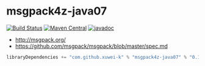 # msgpack4z-java07

[![Build Status](https://secure.travis-ci.org/msgpack4z/msgpack4z-java07.png?branch=master)](http://travis-ci.org/msgpack4z/msgpack4z-java07)
[![Maven Central](https://maven-badges.herokuapp.com/maven-central/com.github.xuwei-k/msgpack4z-java07/badge.svg)](https://maven-badges.herokuapp.com/maven-central/com.github.xuwei-k/msgpack4z-java07)
[![javadoc](http://javadoc-badge.appspot.com/com.github.xuwei-k/msgpack4z-java07.svg?label=javadoc)](http://javadoc-badge.appspot.com/com.github.xuwei-k/msgpack4z-java07)

- <http://msgpack.org/>
- <https://github.com/msgpack/msgpack/blob/master/spec.md>

```scala
libraryDependencies += "com.github.xuwei-k" % "msgpack4z-java07" % "0.1.1"
```
